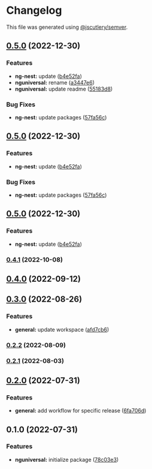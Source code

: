 # Changelog

This file was generated using [@jscutlery/semver](https://github.com/jscutlery/semver).

## [0.5.0](https://github.com/nxarch/nxarch/compare/nguniversal@0.4.0...nguniversal@0.5.0) (2022-12-30)


### Features

* **ng-nest:** update ([b4e52fa](https://github.com/nxarch/nxarch/commit/b4e52faf7042cfc7d126672ddb248b236eb1dcbe))
* **nguniversal:** rename ([a3447e6](https://github.com/nxarch/nxarch/commit/a3447e6464547bbcd26094143492dbdae642c364))
* **nguniversal:** update readme ([55183d8](https://github.com/nxarch/nxarch/commit/55183d8a9d86767f8dde86e9b95e952c72f1322a))


### Bug Fixes

* **ng-nest:** update packages ([57fa56c](https://github.com/nxarch/nxarch/commit/57fa56c501d696712a6dd5f7ae9390faaa2e1fb7))

## [0.5.0](https://github.com/nxarch/nxarch/compare/nguniversal@0.4.0...nguniversal@0.5.0) (2022-12-30)


### Features

* **ng-nest:** update ([b4e52fa](https://github.com/nxarch/nxarch/commit/b4e52faf7042cfc7d126672ddb248b236eb1dcbe))


### Bug Fixes

* **ng-nest:** update packages ([57fa56c](https://github.com/nxarch/nxarch/commit/57fa56c501d696712a6dd5f7ae9390faaa2e1fb7))

## [0.5.0](https://github.com/nxarch/nxarch/compare/nguniversal@0.4.0...nguniversal@0.5.0) (2022-12-30)


### Features

* **ng-nest:** update ([b4e52fa](https://github.com/nxarch/nxarch/commit/b4e52faf7042cfc7d126672ddb248b236eb1dcbe))

### [0.4.1](https://github.com/nxarch/nxarch/compare/nguniversal@0.4.0...nguniversal@0.4.1) (2022-10-08)

## [0.4.0](https://github.com/nxarch/nxarch/compare/nguniversal@0.3.0...nguniversal@0.4.0) (2022-09-12)

## [0.3.0](https://github.com/nxarch/nxarch/compare/nguniversal@0.2.2...nguniversal@0.3.0) (2022-08-26)


### Features

* **general:** update workspace ([afd7cb6](https://github.com/nxarch/nxarch/commit/afd7cb67c2eee00c041d734c5a74f9119085e1ea))

### [0.2.2](https://github.com/nxarch/nxarch/compare/nguniversal@0.2.1...nguniversal@0.2.2) (2022-08-09)

### [0.2.1](https://github.com/nxarch/nxarch/compare/nguniversal@0.2.0...nguniversal@0.2.1) (2022-08-03)

## [0.2.0](https://github.com/nxarch/nxarch/compare/nguniversal@0.1.0...nguniversal@0.2.0) (2022-07-31)


### Features

* **general:** add workflow for specific release ([6fa706d](https://github.com/nxarch/nxarch/commit/6fa706d1a0a6735b651dd07defbc3c2ee26ebcc5))

## 0.1.0 (2022-07-31)


### Features

* **nguniversal:** initialize package ([78c03e3](https://github.com/nxarch/nxarch/commit/78c03e3c2087ccacf10b85c0a21501a479484a7c))
